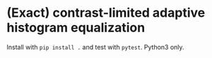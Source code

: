(Exact) contrast-limited adaptive histogram equalization
========================================================

Install with `pip install .` and test with `pytest`.  Python3 only.
